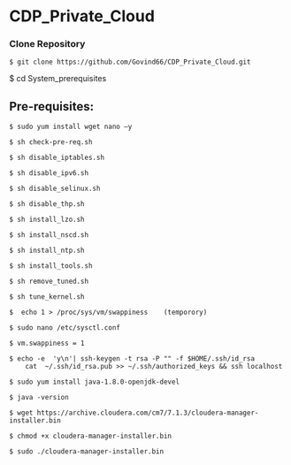 # CDP_Private_Cloud

### Clone Repository
```
$ git clone https://github.com/Govind66/CDP_Private_Cloud.git
```
$ cd System_prerequisites

## Pre-requisites:
```
$ sudo yum install wget nano –y
```
```
$ sh check-pre-req.sh
```
```
$ sh disable_iptables.sh 
```
```
$ sh disable_ipv6.sh
```
```
$ sh disable_selinux.sh
```
```
$ sh disable_thp.sh
```
```
$ sh install_lzo.sh
```
```
$ sh install_nscd.sh
```
```
$ sh install_ntp.sh
```
```
$ sh install_tools.sh
```
```
$ sh remove_tuned.sh
```
```
$ sh tune_kernel.sh
```
```
$  echo 1 > /proc/sys/vm/swappiness    (temporory)
```
```
$ sudo nano /etc/sysctl.conf
```
```
$ vm.swappiness = 1
```
```
$ echo -e  'y\n'| ssh-keygen -t rsa -P "" -f $HOME/.ssh/id_rsa
    cat  ~/.ssh/id_rsa.pub >> ~/.ssh/authorized_keys && ssh localhost
```
```
$ sudo yum install java-1.8.0-openjdk-devel
```
```
$ java -version
```
```
$ wget https://archive.cloudera.com/cm7/7.1.3/cloudera-manager-installer.bin
```
```
$ chmod +x cloudera-manager-installer.bin
```
```
$ sudo ./cloudera-manager-installer.bin
```
